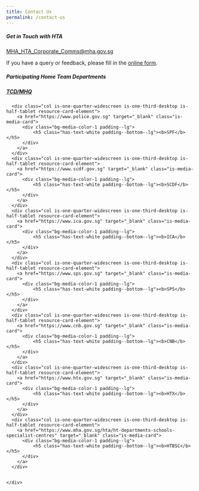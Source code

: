 ```yaml
---
title: Contact Us
permalink: /contact-us
---
```

<style>
.contactresource{
	width:100%;
}
</style>

<section class="bp-section is-small padding--bottom--lg">
    <div class="bp-container">
        <div class="row">
            <div class="col is-8">
				<div class="row is-multiline">
					<div class="col is-12 padding--bottom--none">
						<h5 class="has-text-secondary"><b>Get in Touch with HTA</b></h5>
					</div>
					<div class="col is-6">
						<div>
							<p class="margin--top--none margin--bottom--none">
								<a href="mailto:MHA_HTA_Corporate_Comms@mha.gov.sg ">
									<u>MHA_HTA_Corporate_Comms@mha.gov.sg</u>
								</a>
							</p>
						</div>
					</div>
				</div>
				<div class="row is-multiline margin--bottom--lg">
                    <div class="col is-8">
                        <p>
                            If you have a query or feedback, please fill in the 
					<a href="https://form.gov.sg/5eeb0b41a12f8f0011e0e836" target="_blank"><u>online form</u></a>.
                        </p>
                    </div>
                </div>
			</div>
        </div>
    </div>
</section>

<section class="bp-section is-small">
  <div class="bp-container padding--top padding--bottom--xl contactresource">
    <div class="row is-multiline">
		<div class="col is-12 padding--bottom--none">
			<h5 class="has-text-secondary"><b>Participating Home Team Departments</b></h5>
		</div>
      <div class="col is-one-quarter-widescreen is-one-third-desktop is-half-tablet resource-card-element">
        <a href="https://www.mha.gov.sg" target="_blank" class="is-media-card">
          <div class="bg-media-color-1 padding--lg">
              <h5 class="has-text-white padding--bottom--lg"><b>TCD/MHQ</b></h5>
          </div>
        </a>
      </div>
	    
	    
      <div class="col is-one-quarter-widescreen is-one-third-desktop is-half-tablet resource-card-element">
        <a href="https://www.police.gov.sg" target="_blank" class="is-media-card">
          <div class="bg-media-color-1 padding--lg">
              <h5 class="has-text-white padding--bottom--lg"><b>SPF</b></h5>
          </div>
        </a>
      </div>
      <div class="col is-one-quarter-widescreen is-one-third-desktop is-half-tablet resource-card-element">
        <a href="https://www.scdf.gov.sg" target="_blank" class="is-media-card">
          <div class="bg-media-color-1 padding--lg">
              <h5 class="has-text-white padding--bottom--lg"><b>SCDF</b></h5>
          </div>
        </a>
      </div>
      <div class="col is-one-quarter-widescreen is-one-third-desktop is-half-tablet resource-card-element">
        <a href="https://www.ica.gov.sg" target="_blank" class="is-media-card">
          <div class="bg-media-color-1 padding--lg">
              <h5 class="has-text-white padding--bottom--lg"><b>ICA</b></h5>
          </div>
        </a>
      </div>
      <div class="col is-one-quarter-widescreen is-one-third-desktop is-half-tablet resource-card-element">
        <a href="https://www.sps.gov.sg" target="_blank" class="is-media-card">
          <div class="bg-media-color-1 padding--lg">
              <h5 class="has-text-white padding--bottom--lg"><b>SPS</b></h5>
          </div>
        </a>
      </div>
      <div class="col is-one-quarter-widescreen is-one-third-desktop is-half-tablet resource-card-element">
        <a href="https://www.cnb.gov.sg" target="_blank" class="is-media-card">
          <div class="bg-media-color-1 padding--lg">
              <h5 class="has-text-white padding--bottom--lg"><b>CNB</b></h5>
          </div>
        </a>
      </div>
      <div class="col is-one-quarter-widescreen is-one-third-desktop is-half-tablet resource-card-element">
        <a href="https://www.htx.gov.sg" target="_blank" class="is-media-card">
          <div class="bg-media-color-1 padding--lg">
              <h5 class="has-text-white padding--bottom--lg"><b>HTX</b></h5>
          </div>
        </a>
      </div>
      <div class="col is-one-quarter-widescreen is-one-third-desktop is-half-tablet resource-card-element">
        <a href="https://www.mha.gov.sg/hta/ht-departments-schools-specialist-centres" target="_blank" class="is-media-card">
          <div class="bg-media-color-1 padding--lg">
              <h5 class="has-text-white padding--bottom--lg"><b>HTBSC</b></h5>
          </div>
        </a>
      </div>


    </div>
  </div>
</section>

